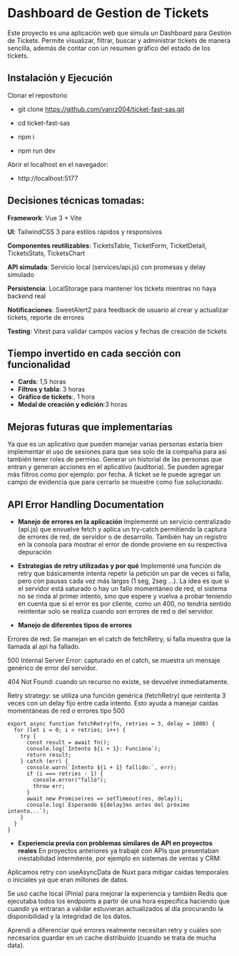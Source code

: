 # Dashboard de Gestion de Tickets
Este proyecto es una aplicación web que simula un Dashboard para Gestión de Tickets. Permite visualizar, filtrar, buscar y administrar tickets de manera sencilla, además de contar con un resumen gráfico del estado de los tickets.

## Instalación y Ejecución

Clonar el repositorio

* git clone https://github.com/vanrz004/ticket-fast-sas.git
* cd ticket-fast-sas

* npm i 
* npm run dev

Abrir el localhost en el navegador:
* http://localhost:5177

## Decisiones técnicas tomadas:

**Framework**: Vue 3 + Vite

**UI**: TailwindCSS 3 para estilos rápidos y responsivos

**Componentes reutilizables**: TicketsTable, TicketForm, TicketDetail, TicketsStats, TicketsChart

**API simulada**: Servicio local (services/api.js) con promesas y delay simulado

**Persistencia**: LocalStorage para mantener los tickets mientras no haya backend real

**Notificaciones**: SweetAlert2 para feedback de usuario al crear y actualizar tickets, reporte de errores

**Testing**: Vitest para validar campos vacios y fechas de creación de tickets

## Tiempo invertido en cada sección con funcionalidad

* **Cards**: 1,5 horas
* **Filtros y tabla**: 3 horas
* **Gráfico de tickets**:. 1 hora
* **Modal de creación y edición**:3 horas

## Mejoras futuras que implementarías

Ya que es un aplicativo que pueden manejar varias personas estaria bien implementar el uso de sesiones para que sea solo de la compañia para asi también tener roles de permiso.
Generar un historial de las personas que entran y generan acciones en el aplicativo (auditoria).
Se pueden agregar más filtros como por ejemplo: por fecha.
A ticket se le puede agregar un campo de evidencia que para cerrarlo se muestre como fue solucionado.

## API Error Handling Documentation

* **Manejo de errores en la aplicación**
Implementé un servicio centralizado (api.js) que envuelve fetch y aplica un try-catch permitiendo la captura de errores de red, de servidor o de desarrollo. También hay un registro en la consola para mostrar el error de donde proviene en su respectiva depuración

* **Estrategias de retry utilizadas y por qué**
Implementé una función de retry que básicamente intenta repetir la petición un par de veces si falla, pero con pausas cada vez más largas (1 seg, 2seg ...).
La idea es que si el servidor está saturado o hay un fallo momentáneo de red, el sistema no se rinda al primer intento, sino que espere y vuelva a probar teniendo en cuenta que si el error es por cliente, como un 400, no tendría sentido reintentar solo  se realiza cuando son errores de red o del servidor.

* **Manejo de diferentes tipos de errores**

Errores de red: Se manejan en el catch de fetchRetry, si falla muestra que la llamada al api ha fallado.

500 Internal Server Error: capturado en el catch, se muestra un mensaje genérico de error del servidor.

404 Not Found: cuando un recurso no existe, se devuelve inmediatamente.


Retry strategy: se utiliza una función genérica (fetchRetry) que reintenta 3 veces con un delay fijo entre cada intento. Esto ayuda a manejar caídas momentáneas de red o errores tipo 500

```
export async function fetchRetry(fn, retries = 3, delay = 1000) {
  for (let i = 0; i < retries; i++) {
    try {
      const result = await fn();
      console.log(`Intento ${i + 1}: Funciona`);
      return result;
    } catch (err) {
      console.warn(`Intento ${i + 1} fallido:`, err);
      if (i === retries - 1) {
        console.error("falló");
        throw err; 
      }
      await new Promise(res => setTimeout(res, delay));
      console.log(`Esperando ${delay}ms antes del próximo intento...`);
    }
  }
}
```
* **Experiencia previa con problemas similares de API en proyectos reales**
En proyectos anteriores ya trabajé con APIs que presentaban inestabilidad intermitente, por ejemplo en sistemas de ventas y CRM:

Aplicamos retry con useAsyncData de Nuxt para mitigar caídas temporales o iniciales ya que eran millones de datos.

Se usó cache local (Pinia) para mejorar la experiencia y también  Redis que ejecutaba todos los endpoints a partir de una hora especifica haciendo que cuando ya entraran a validar estuvieran actualizados al día procurando la disponibilidad y la integridad de los datos.

Aprendí a diferenciar qué errores realmente necesitan retry y cuáles son necesarios guardar en un cache distribuido (cuando se trata de mucha data).
